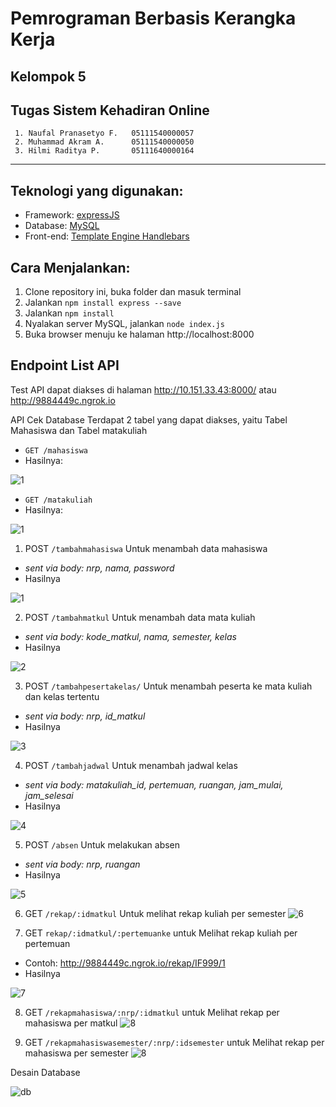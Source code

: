 # Pemrograman Berbasis Kerangka Kerja
## Kelompok 5
## Tugas Sistem Kehadiran Online

     1. Naufal Pranasetyo F.   05111540000057
     2. Muhammad Akram A.      05111540000050
     3. Hilmi Raditya P.       05111640000164
    
---

## Teknologi yang digunakan: 
- Framework: [expressJS](https://expressjs.com/)
- Database: [MySQL](https://www.mysql.com/) 
- Front-end: [Template Engine Handlebars](https://www.npmjs.com/package/express-handlebars)
   
## Cara Menjalankan:
1. Clone repository ini, buka folder dan masuk terminal
2. Jalankan `npm install express --save`
3. Jalankan `npm install`
4. Nyalakan server MySQL, jalankan `node index.js`
5. Buka browser menuju ke halaman http://localhost:8000


## Endpoint List API

Test API dapat diakses di halaman http://10.151.33.43:8000/ atau http://9884449c.ngrok.io 

API Cek Database
Terdapat 2 tabel yang dapat diakses, yaitu Tabel Mahasiswa dan Tabel matakuliah 
- `GET /mahasiswa` 
- Hasilnya:

![1](img/mahasiswa.jpg)

- `GET /matakuliah`
- Hasilnya: 

![1](img/matkul.jpg)

1. POST `/tambahmahasiswa` Untuk menambah data mahasiswa  
- *sent via body: nrp, nama, password*
- Hasilnya

![1](img/tambahmahasiswa.jpg)

2. POST `/tambahmatkul` Untuk menambah data mata kuliah  
- *sent via body: kode_matkul, nama, semester, kelas*
- Hasilnya

![2](img/tambahmatkul.jpg)

3. POST `/tambahpesertakelas/` Untuk menambah peserta ke mata kuliah dan kelas tertentu  
- *sent via body: nrp, id_matkul*
- Hasilnya

![3](img/tambahpesertakelas.jpg)

4. POST `/tambahjadwal` Untuk menambah jadwal kelas  
- *sent via body: matakuliah_id, pertemuan, ruangan, jam_mulai, jam_selesai*
- Hasilnya

![4](img/tambahjadwal.jpg)

5. POST `/absen` Untuk melakukan absen  
- *sent via body: nrp, ruangan*
- Hasilnya

![5](img/absen.jpg)

6. GET `/rekap/:idmatkul` Untuk melihat rekap kuliah per semester
![6](img/rekapmatkul.jpg)

7. GET `rekap/:idmatkul/:pertemuanke` untuk Melihat rekap kuliah per pertemuan
- Contoh: http://9884449c.ngrok.io/rekap/IF999/1
- Hasilnya 

![7](img/rekapmatkulpertemuan.jpg)

8. GET `/rekapmahasiswa/:nrp/:idmatkul` untuk Melihat rekap per mahasiswa per matkul
![8](img/rekapmhsmatkul.jpg)

9. GET `/rekapmahasiswasemester/:nrp/:idsemester` untuk Melihat rekap per mahasiswa per semester 
![8](img/rekapmhssmt.jpg)


Desain Database

![db](Database.png)



